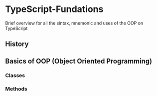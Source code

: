 # TypeScript-Fundations

Brief overview for all the sintax, mnemonic and uses of the OOP on TypeScript

## History


## Basics of OOP (Object Oriented Programming)


### Classes


### Methods



